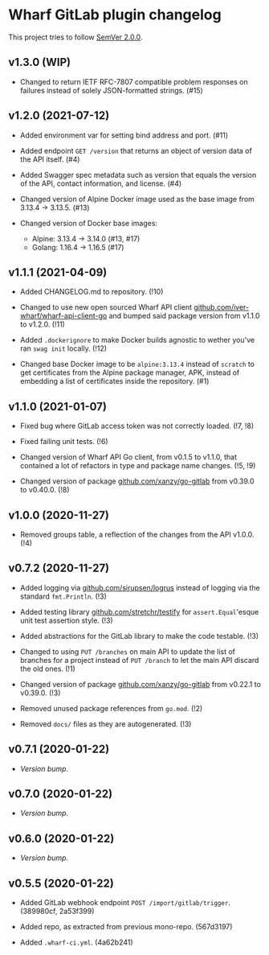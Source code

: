 # Wharf GitLab plugin changelog

This project tries to follow [SemVer 2.0.0](https://semver.org/).

<!--
	When composing new changes to this list, try to follow convention.

	The WIP release shall be updated just before adding the Git tag.
	From (WIP) to (YYYY-MM-DD), ex: (2021-02-09) for 9th of Febuary, 2021

	A good source on conventions can be found here:
	https://changelog.md/
-->

## v1.3.0 (WIP)

- Changed to return IETF RFC-7807 compatible problem responses on failures
  instead of solely JSON-formatted strings. (#15)

## v1.2.0 (2021-07-12)

- Added environment var for setting bind address and port. (#11)

- Added endpoint `GET /version` that returns an object of version data of the
  API itself. (#4)

- Added Swagger spec metadata such as version that equals the version of the
  API, contact information, and license. (#4)

- Changed version of Alpine Docker image used as the base image from 3.13.4
  -> 3.13.5. (#13)

- Changed version of Docker base images:

  - Alpine: 3.13.4 -> 3.14.0 (#13, #17)
  - Golang: 1.16.4 -> 1.16.5 (#17)

## v1.1.1 (2021-04-09)

- Added CHANGELOG.md to repository. (!10)

- Changed to use new open sourced Wharf API client
  [github.com/iver-wharf/wharf-api-client-go](https://github.com/iver-wharf/wharf-api-client-go)
  and bumped said package version from v1.1.0 to v1.2.0. (!11)

- Added `.dockerignore` to make Docker builds agnostic to wether you've ran
  `swag init` locally. (!12)

- Changed base Docker image to be `alpine:3.13.4` instead of `scratch` to get
  certificates from the Alpine package manager, APK, instead of embedding a
  list of certificates inside the repository. (#1)

## v1.1.0 (2021-01-07)

- Fixed bug where GitLab access token was not correctly loaded. (!7, !8)

- Fixed failing unit tests. (!6)

- Changed version of Wharf API Go client, from v0.1.5 to v1.1.0, that contained
  a lot of refactors in type and package name changes. (!5, !9)

- Changed version of package
  [github.com/xanzy/go-gitlab](https://github.com/xanzy/go-gitlab) from v0.39.0
  to v0.40.0. (!8)

## v1.0.0 (2020-11-27)

- Removed groups table, a reflection of the changes from the API v1.0.0. (!4)

## v0.7.2 (2020-11-27)

- Added logging via
  [github.com/sirupsen/logrus](https://github.com/sirupsen/logrus) instead of
  logging via the standard `fmt.Println`. (!3)

- Added testing library
  [github.com/stretchr/testify](https://github.com/stretchr/testify) for
  `assert.Equal`'esque unit test assertion style. (!3)

- Added abstractions for the GitLab library to make the code testable. (!3)

- Changed to using `PUT /branches` on main API to update the list of branches
  for a project instead of `PUT /branch` to let the main API discard the old
  ones. (!1)

- Changed version of package
  [github.com/xanzy/go-gitlab](https://github.com/xanzy/go-gitlab) from v0.22.1
  to v0.39.0. (!3)

- Removed unused package references from `go.mod`. (!2)

- Removed `docs/` files as they are autogenerated. (!3)

## v0.7.1 (2020-01-22)

- *Version bump.*

## v0.7.0 (2020-01-22)

- *Version bump.*

## v0.6.0 (2020-01-22)

- *Version bump.*

## v0.5.5 (2020-01-22)

- Added GitLab webhook endpoint `POST /import/gitlab/trigger`.
  (389980cf, 2a53f399)

- Added repo, as extracted from previous mono-repo. (567d3197)

- Added `.wharf-ci.yml`. (4a62b241)
